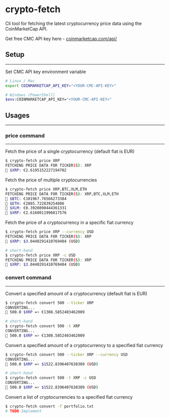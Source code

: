 # crypto-fetch

Cli tool for fetching the latest cryptocurrency price data using the CoinMarketCap API.

Get free CMC API key here - [coinmarketcap.com/api/](https://coinmarketcap.com/api/)

## Setup

---

Set CMC API key environment variable

```bash
# Linux / Mac
export COINMARKETCAP_API_KEY="<YOUR-CMC-API-KEY>"

# Windows (PowerShell)
$env:COINMARKETCAP_API_KEY="<YOUR-CMC-API-KEY>"
```

## Usages

---

### price command

---

Fetch the price of a single cryptocurrency (default fiat is EUR)

```bash
$ crypto-fetch price XRP
FETCHING PRICE DATA FOR TICKER(S): XRP
🔹 $XRP: €2.6195152227194702
```

Fetch the price of multiple cryptocurrencies

```bash
$ crypto-fetch price XRP,BTC,XLM,ETH
FETCHING PRICE DATA FOR TICKER(S): XRP,BTC,XLM,ETH
🔹 $BTC: €101967.76566273384
🔹 $ETH: €2885.722839254806
🔹 $XLM: €0.3920890444361331
🔹 $XRP: €2.6160011996817576
```

Fetch the price of a cryptocurrency in a specific fiat currency

```bash
$ crypto-fetch price XRP --currency USD
FETCHING PRICE DATA FOR TICKER(S): XRP
🔹 $XRP: $3.0440291410769404 (USD)

# short-hand
$ crypto-fetch price XRP -c USD
FETCHING PRICE DATA FOR TICKER(S): XRP
🔹 $XRP: $3.0440291410769404 (USD)
```

### convert command

---

Convert a specified amount of a cryptocurrency (default fiat is EUR)

```bash
$ crypto-fetch convert 500 --ticker XRP
CONVERTING...
🔸 500.0 $XRP => €1308.5852403462009

# short-hand
$ crypto-fetch convert 500 -t XRP
CONVERTING...
🔸 500.0 $XRP => €1308.5852403462009
```

Convert a specified amount of a cryptocurrency to a specified fiat currency

```bash
$ crypto-fetch convert 500 --ticker XRP --currency USD
CONVERTING...
🔸 500.0 $XRP => $1522.8396407638309 (USD)

# short-hand
$ crypto-fetch convert 500 -t XRP -c USD
CONVERTING...
🔸 500.0 $XRP => $1522.8396407638309 (USD)
```

Convert a list of cryptocurrencies to a specified fiat currency

```bash
$ crypto-fetch convert -f portfolio.txt
# TODO Implement
```
